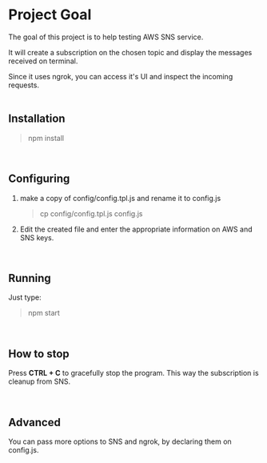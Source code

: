 # Project Goal

The goal of this project is to help testing AWS SNS service.

It will create a subscription on the chosen topic and display the messages received on terminal.

Since it uses ngrok, you can access it's UI and inspect the incoming requests.
<br/><br/>

## Installation

> npm install

<br/>

## Configuring

1. make a copy of config/config.tpl.js and rename it to config.js

   > cp config/config.tpl.js config.js

2. Edit the created file and enter the appropriate information on AWS and SNS keys.

<br/>

## Running

Just type:

> npm start

<br>

## How to stop

Press **CTRL + C** to gracefully stop the program. This way the subscription is cleanup from SNS.

<br/>

## Advanced

You can pass more options to SNS and ngrok, by declaring them on config.js.
